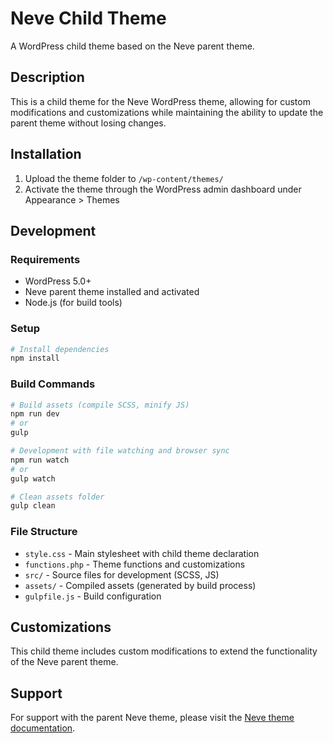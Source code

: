 # Neve Child Theme

A WordPress child theme based on the Neve parent theme.

## Description

This is a child theme for the Neve WordPress theme, allowing for custom modifications and customizations while maintaining the ability to update the parent theme without losing changes.

## Installation

1. Upload the theme folder to `/wp-content/themes/`
2. Activate the theme through the WordPress admin dashboard under Appearance > Themes

## Development

### Requirements

- WordPress 5.0+
- Neve parent theme installed and activated
- Node.js (for build tools)

### Setup

```bash
# Install dependencies
npm install
```

### Build Commands

```bash
# Build assets (compile SCSS, minify JS)
npm run dev
# or
gulp

# Development with file watching and browser sync
npm run watch
# or
gulp watch

# Clean assets folder
gulp clean
```

### File Structure

- `style.css` - Main stylesheet with child theme declaration
- `functions.php` - Theme functions and customizations
- `src/` - Source files for development (SCSS, JS)
- `assets/` - Compiled assets (generated by build process)
- `gulpfile.js` - Build configuration

## Customizations

This child theme includes custom modifications to extend the functionality of the Neve parent theme.

## Support

For support with the parent Neve theme, please visit the [Neve theme documentation](https://docs.themeisle.com/article/946-neve-doc).

